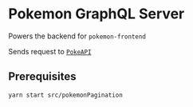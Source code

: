 # Pokemon GraphQL Server

Powers the backend for `pokemon-frontend`

Sends request to [`PokeAPI`](https://pokeapi.co/)

## Prerequisites

`yarn start src/pokemonPagination`
